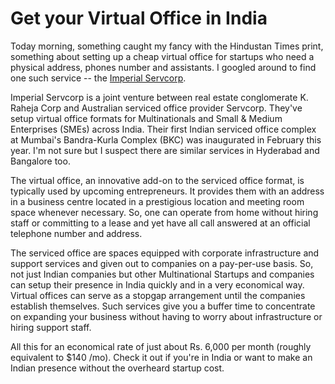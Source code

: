 # Get your Virtual Office in India

Today morning, something caught my fancy with the Hindustan Times print, something about setting up a cheap virtual office for startups who need a physical address, phones number and assistants. I googled around to find one such service -- the <a href="http://www.servcorp.net/imperialservcorp/">Imperial Servcorp</a>.

Imperial Servcorp is a joint venture between real estate conglomerate K. Raheja Corp and Australian serviced office provider Servcorp. They've setup virtual office formats for Multinationals and Small & Medium Enterprises (SMEs) across India. Their first Indian serviced office complex at Mumbai's Bandra-Kurla Complex (BKC) was inaugurated in February this year. I'm not sure but I suspect there are similar services in Hyderabad and Bangalore too.

The virtual office, an innovative add-on to the serviced office format, is typically used by upcoming entrepreneurs. It provides them with an address in a business centre located in a prestigious location and meeting room space whenever necessary. So, one can operate from home without hiring staff or committing to a lease and yet have all call answered at an official telephone number and address.

The serviced office are spaces equipped with corporate infrastructure and support services and given out to companies on a pay-per-use basis. So, not just Indian companies but other Multinational Startups and companies can setup their presence in India quickly and in a very economical way. Virtual offices can serve as a stopgap arrangement until the companies establish themselves. Such services give you a buffer time to concentrate on expanding your business without having to worry about infrastructure or hiring support staff.

All this for an economical rate of just about Rs. 6,000 per month (roughly equivalent to $140 /mo). Check it out if you're in India or want to make an Indian presence without the overheard startup cost.
